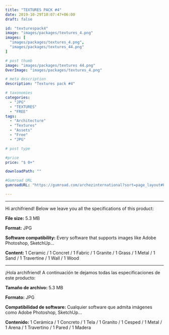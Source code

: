 ```yaml
---
title: "TEXTURES PACK #4"
date: 2019-10-29T10:07:47+06:00
draft: false

id: "texturespack4"
image: "images/packages/textures_4.png"
images: [
  "images/packages/textures_4.png",
  "images/packages/textures_44.png"
]

# post thumb
image: "images/packages/textures 44.png"
OverImage: "images/packages/textures_4.png"

# meta description
description: "Textures pack #4"

# taxonomies
categories:
  - "JPG"
  - "TEXTURES"
  - "FREE"
tags:
  - "Architecture"
  - "Textures"
  - "Assets"
  - "Free"
  - "JPG"

# post type

#price
price: "$ 0+"

downloadPath: ""

#Gumroad URL
gumroadURL: "https://gumroad.com/archezinternational?sort=page_layout#FWFEe"

---
```


___

Hi archifriend! Below we leave you all the specifications of this product:

**File size:** 5.3 MB

**Format:** JPG

**Software compatibility:** Every software that supports images like Adobe Photoshop, SketchUp...

**Content:** 1 Ceramic / 1 Concret / 1 Fabric / 1 Granite / 1 Grass / 1 Metal / 1 Sand / 1 Travertine / 1 Wall / 1 Wood

_____

¡Hola archifriend! A continuación te dejamos todas las especificaciones de este producto:

**Tamaño de archivo:** 5.3 MB

**Formato:** JPG

**Compatibilidad de software:** Cualquier software que admita imágenes como Adobe Photoshop, SketchUp...

**Contenido:** 1 Cerámica / 1 Concreto / 1 Tela / 1 Granito / 1 Cesped / 1 Metal / 1 Arena / 1 Travertino / 1 Pared / 1 Madera